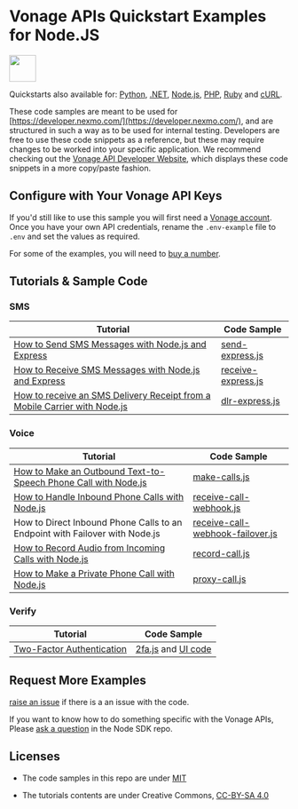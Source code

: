 # Vonage APIs Quickstart Examples for Node.JS

<img src="https://developer.nexmo.com/images/logos/vbc-logo.svg" height="48px"/>

Quickstarts also available for:
[Python](https://github.com/Vonage/vonage-python-code-snippets),
[.NET](https://github.com/Vonage/vonage-dotnet-code-snippets),
[Node.js](https://github.com/Vonage/vonage-node-code-snippets),
[PHP](https://github.com/Vonage/vonage-php-code-snippets),
[Ruby](https://github.com/Vonage/vonage-ruby-code-snippets) and
[cURL](https://github.com/Vonage/vonage-curl-code-snippets).

These code samples are meant to be used for
[https://developer.nexmo.com/](https://developer.nexmo.com/), and are
structured in such a way as to be used for internal testing. Developers are
free to use these code snippets as a reference, but these may require changes
to be worked into your specific application. We recommend checking out the
[Vonage API Developer Website](https://developer.nexmo.com/), which displays
these code snippets in a more copy/paste fashion.

## Configure with Your Vonage API Keys

If you'd still like to use this sample you will first need a
[Vonage account](https://dashboard.nexmo.com/sign-up). Once you have your own
API credentials, rename the `.env-example` file to `.env` and set the values
as required.

For some of the examples, you will need to
[buy a number](https://dashboard.nexmo.com/buy-numbers).

## Tutorials & Sample Code

### SMS

| Tutorial                                                                                                                                                                                 | Code Sample                                  |
|------------------------------------------------------------------------------------------------------------------------------------------------------------------------------------------|----------------------------------------------|
| [How to Send SMS Messages with Node.js and Express](https://www.nexmo.com/blog/2016/10/19/how-to-send-sms-messages-with-node-js-and-express-dr/)                                         | [send-express.js](sms/send-express.js)       |
| [How to Receive SMS Messages with Node.js and Express](https://www.nexmo.com/blog/2016/10/27/receive-sms-messages-node-js-express-dr/)                                                   | [receive-express.js](sms/receive-express.js) |
| [How to receive an SMS Delivery Receipt from a Mobile Carrier with Node.js](https://www.nexmo.com/blog/2016/11/23/getting-a-sms-delivery-receipt-from-a-mobile-carrier-with-node-js-dr/) | [dlr-express.js](sms/dlr-express.js)         |

### Voice

| Tutorial                                                                                                                                                 | Code Sample                                                                                               |
|----------------------------------------------------------------------------------------------------------------------------------------------------------|-----------------------------------------------------------------------------------------------------------|
| [How to Make an Outbound Text-to-Speech Phone Call with Node.js](https://www.nexmo.com/blog/2017/01/12/make-outbound-text-speech-phone-call-node-js-dr/) | [make-calls.js](voice/make-call.js)                                                                       |
| [How to Handle Inbound Phone Calls with Node.js](https://www.nexmo.com/blog/2017/01/26/handle-inbound-text-speech-phone-call-node-js-dr/)                | [receive-call-webhook.js](voice/receive-call-webhook.js)                                                  |
| How to Direct Inbound Phone Calls to an Endpoint with Failover with Node.js                                                                              | [receive-call-webhook-failover.js](voice/receive-call-webhook-failover.js)                                |
| [How to Record Audio from Incoming Calls with Node.js](https://www.nexmo.com/blog/2017/02/06/how-to-record-audio-from-phone-call-node-js-dr/)            | [record-call.js](voice/record-call.js)                                                                    |
| [How to Make a Private Phone Call with Node.js](https://www.nexmo.com/blog/2017/03/21/make-private-phone-call-node-js-dr/)                               | [proxy-call.js](https://github.com/nexmo-community/nexmo-node-quickstart/blob/master/voice/proxy-call.js) |

### Verify

| Tutorial                                                                                                                        | Code Sample                                                                                                                                                                                   |
|---------------------------------------------------------------------------------------------------------------------------------|-----------------------------------------------------------------------------------------------------------------------------------------------------------------------------------------------|
| [Two-Factor Authentication](https://www.nexmo.com/blog/2017/04/11/implement-two-factor-authentication-2fa-web-apps-node-js-dr/) | [2fa.js](https://github.com/nexmo-community/nexmo-node-quickstart/blob/master/verify/2fa.js) and [UI code](https://github.com/nexmo-community/nexmo-node-quickstart/tree/master/verify/views) |

## Request More Examples

[raise an issue](/../../issues/) if there is a an issue with the code.

If you want to know how to do something specific with the Vonage APIs,
Please [ask a question](https://github.com/Vonage/vonage-node-sdk/issues) in
the Node SDK repo.

## Licenses

- The code samples in this repo are under [MIT](LICENSE)

- The tutorials contents are under Creative Commons, [CC-BY-SA 4.0](https://creativecommons.org/licenses/by-sa/4.0/legalcode)

  ​
